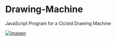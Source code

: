 # Drawing-Machine
JavaScript Program for a Cicloid Drawing Machine


[![Imagen](http://gonthalo.github.io/Drawing-Machine/video.png)](https://www.youtube.com/watch?v=ygcGfnVM6Ho "Working machine")
